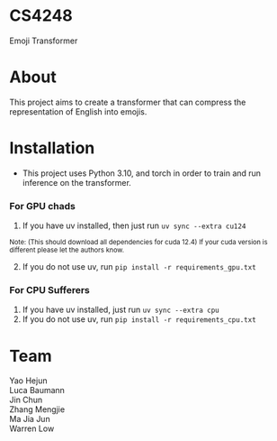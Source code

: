 # CS4248
Emoji Transformer

# About
This project aims to create a transformer that can compress the representation of English into emojis.

# Installation
- This project uses Python 3.10, and torch in order to train and run inference on the transformer.

### For GPU chads
1) If you have uv installed, then just run `uv sync --extra cu124` 

<sub>Note: (This should download all dependencies for cuda 12.4) If your cuda version is different please let the authors know.</sub>

2) If you do not use uv, run `pip install -r requirements_gpu.txt` 

### For CPU Sufferers
1) If you have uv installed, just run `uv sync --extra cpu`
2) If you do not use uv, run `pip install -r requirements_cpu.txt`


# Team
Yao Hejun  
Luca Baumann  
Jin Chun  
Zhang Mengjie  
Ma Jia Jun  
Warren Low
